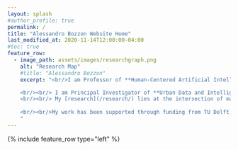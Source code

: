 ```yaml
---
layout: splash
#author_profile: true
permalink: /
title: "Alessandro Bozzon Website Home"
last_modified_at: 2020-11-14T12:00:00-04:00
#toc: true
feature_row:
  - image_path: assets/images/researchgraph.png
    alt: "Research Map"
    #title: "Alessandro Bozzon"
    excerpt: "<br/>I am Professor of **Human-Centered Artificial Intelligence** with the [Department of Sustainable Design Engineering](https://www.tudelft.nl/en/ide/about-ide/departments/design-engineering/) of the [Faculty of Industrial Design Engineering](https://www.tudelft.nl/en/ide/) (IDE); and part-time professor with the [Department of Software Technology](https://www.tudelft.nl/ewi/over-de-faculteit/afdelingen/software-technology/) of the [Faculty of Electrical Engineering, Mathematics, and Computer Science](https://www.tudelft.nl/en/eemcs/) (EEMCS)of [Delft University of Technology](https://www.tudelft.nl). As of November 2020, I serve as Head of the [Department of Sustainable Design Engineering](https://www.tudelft.nl/en/ide/about-ide/departments/design-engineering/).

    <br/><br/> I am Principal Investigator of **Urban Data and Intelligence** at the [Amsterdam Institute for Advanced Metropolitan Solutions](https://www.ams-institute.org). I am an active member of the [Delft Data Science](https://www.tudelft.nl/ewi/samenwerken/delft-data-science/) and the Leiden-Delft-Erasmus [BOLD (Big, Open and Linked Data) Cities](http://www.centre-for-bold-cities.nl/home) initiatives.
    <br/><br/> My [research](/research/) lies at the intersection of machine learning, human computation, andh user modeling. My [team](/research/team) and I study and build novel **Human-Centred Artificial Intelligence**  methods and tools that combine the cognitive and reasoning abilities of individuals and crowds, with the computational powers of machines, and the value of big amounts of heterogeneous data.
    
    <br/><br/>My work has been supported through funding from TU Delft, AMS, 4TU, NWO, NWA, SurfSara, H2020, EIT Digital, IBM, KPN, Cognizant, and Telecom Italia.
    "
---
```


<!-- 
I am faculty fellow with the [IBM Benelux CAS](http://www.research.ibm.com/university/cas/benelux/index.html).
[I have published](about/#publications) &asymp;90 paper in peer-reviewd international conferences (WWW, HCOMP, CSCW, AAAI, IJCAI, ISWC) and journals (ACM TWEB, VLDBJ, IEEE Access, IEEE Internet Computing, Semantic Web Journal). [I have acquired](about/#funding) more than 3.2M&euro; in research funding.
    <br/><br/> I teach [_Web and Database Technology_](https://studiegids.tudelft.nl/a101_displayCourse.do?course_id=48438) (BSc, with [Claudia Hauff](https://chauff.github.io)) and [_Crowd Computing_](https://studiegids.tudelft.nl/a101_displayCourse.do?course_id=45597) (MSc,  with [Nava Tintarev](http://navatintarev.com)). I regularly supervise students at PhD, MSc, and BSc levels.

I am member of the [Web Information Systems group](http://wis.ewi.tudelft.nl) chaired by [Prof. Geert-Jan Houben](http://www.wis.ewi.tudelft.nl/houben/). -->

{% include feature_row type="left" %}

<!-- # News 
{% for post in site.categories.news limit: 5 %}      
    {% include archive-single-home.html %}
{% endfor %}


# Highlights
{% for post in site.categories.highlight limit: 5 %}
  {% include archive-single-home.html %}
{% endfor %} -->
